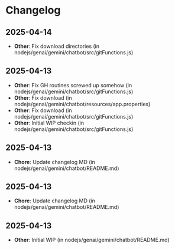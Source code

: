 # Changelog
## 2025-04-14
- **Other**: Fix download directories (in nodejs/genai/gemini/chatbot/src/gitFunctions.js)
## 2025-04-13
- **Other**: Fix GH routines screwed up somehow (in nodejs/genai/gemini/chatbot/src/gitFunctions.js)
- **Other**: Fix download (in nodejs/genai/gemini/chatbot/resources/app.properties)
- **Other**: Fix download (in nodejs/genai/gemini/chatbot/src/gitFunctions.js)
- **Other**: Initial WIP checkin (in nodejs/genai/gemini/chatbot/src/gitFunctions.js)
## 2025-04-13
- **Chore**:  Update changelog MD (in nodejs/genai/gemini/chatbot/README.md)
## 2025-04-13
- **Chore**:  Update changelog MD (in nodejs/genai/gemini/chatbot/README.md)
## 2025-04-13
- **Other**: Initial WIP (in nodejs/genai/gemini/chatbot/README.md)
